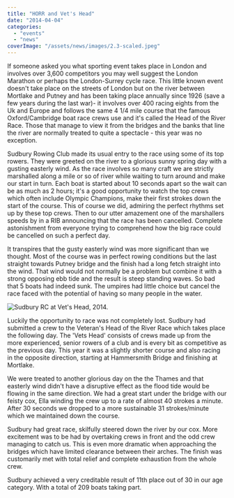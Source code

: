 ```yaml
---
title: "HORR and Vet's Head"
date: "2014-04-04"
categories: 
  - "events"
  - "news"
coverImage: "/assets/news/images/2.3-scaled.jpeg"
---
```


If someone asked you what sporting event takes place in London and involves over 3,600 competitors you may well suggest the London Marathon or perhaps the London-Surrey cycle race. This little known event doesn't take place on the streets of London but on the river between Mortlake and Putney and has been taking place annually since 1926 (save a few years during the last war)- it involves over 400 racing eights from the Uk and Europe and follows the same 4 1/4 mile course that the famous Oxford/Cambridge boat race crews use and it's called the Head of the River Race. Those that manage to view it from the bridges and the banks that line the river are normally treated to quite a spectacle - this year was no exception.

Sudbury Rowing Club made its usual entry to the race using some of its top rowers. They were greeted on the river to a glorious sunny spring day with a gusting easterly wind. As the race involves so many craft we are strictly marshalled along a mile or so of river while waiting to turn around and make our start in turn. Each boat is started about 10 seconds apart so the wait can be as much as 2 hours; it's a good opportunity to watch the top crews which often include Olympic Champions, make their first strokes down the start of the course. This of course we did, admiring the perfect rhythms set up by these top crews. Then to our utter amazement one of the marshallers speeds by in a RIB announcing that the race has been cancelled. Complete astonishment from everyone trying to comprehend how the big race could be cancelled on such a perfect day.

It transpires that the gusty easterly wind was more significant than we thought. Most of the course was in perfect rowing conditions but the last straight towards Putney bridge and the finish had a long fetch straight into the wind. That wind would not normally be a problem but combine it with a strong opposing ebb tide and the result is steep standing waves. So bad that 5 boats had indeed sunk. The umpires had little choice but cancel the race faced with the potential of having so many people in the water.

![Sudbury RC at Vet's Head, 2014.](/assets/news/images/2.2-1024x576.jpeg)

Luckily the opportunity to race was not completely lost. Sudbury had submitted a crew to the Veteran's Head of the River Race which takes place the following day. The 'Vets Head' consists of crews made up from the more experienced, senior rowers of a club and is every bit as competitive as the previous day. This year it was a slightly shorter course and also racing in the opposite direction, starting at Hammersmith Bridge and finishing at Mortlake.

We were treated to another glorious day on the the Thames and that easterly wind didn't have a disruptive effect as the flood tide would be flowing in the same direction. We had a great start under the bridge with our feisty cox, Ella winding the crew up to a rate of almost 40 strokes a minute. After 30 seconds we dropped to a more sustainable 31 strokes/minute which we maintained down the course.

Sudbury had great race, skilfully steered down the river by our cox. More excitement was to be had by overtaking crews in front and the odd crew managing to catch us. This is even more dramatic when approaching the bridges which have limited clearance between their arches. The finish was customarily met with total relief and complete exhaustion from the whole crew.

Sudbury achieved a very creditable result of 11th place out of 30 in our age category. With a total of 209 boats taking part.
